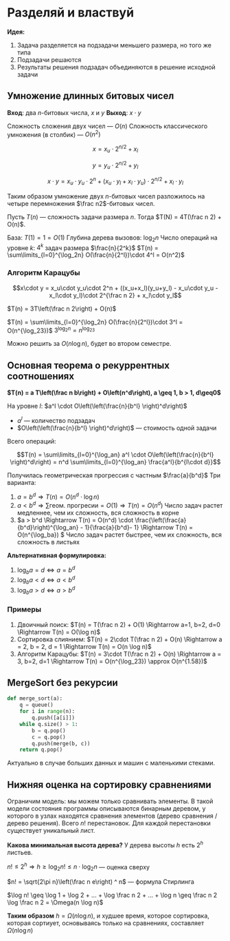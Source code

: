 # Разделяй и властвуй

**Идея:**
1. Задача разделяется на подзадачи меньшего размера, но того же типа
2. Подзадачи решаются
3. Результаты решения подзадач объединяются в решение исходной задачи

## Умножение длинных битовых чисел

**Вход**: два $n$-битовых числа, $x$ и $y$
**Выход**: $x \cdot y$

Сложность сложения двух чисел — $O(n)$
Сложность классического умножения (в столбик) — $O(n^2)$

$$x = x_u \cdot 2^{n/2} + x_l$$

$$y = y_u \cdot 2^{n/2} + y_l$$

$$x\cdot y = x_u\cdot y_u\cdot 2^n + (x_u\cdot y_l + x_l\cdot y_u)\cdot 2^{n/2} + x_l\cdot y_l$$

Таким образом умножение двух $n$-битовых чисел разложилось на четыре перемножения $\frac n2$-битовых чисел.

Пусть $T(n)$ — сложность задачи размера $n$. Тогда $T(N) = 4T(\frac n 2) + O(n)$.

База: $T(1) = 1 = O(1)$
Глубина дерева вызовов: $\log_2 n$
Число операций на уровне $k$: $4^k$ задач размера $\frac{n}{2^k}$
$T(n) = \sum\limits_{l=0}^{\log_2n} O(\frac{n}{2^l})\cdot 4^l = O(n^2)$

### Алгоритм Карацубы

$$x\cdot y = x_u\cdot y_u\cdot 2^n + ((x_u+x_l)(y_u+y_l) - x_u\cdot y_u - x_l\cdot y_l)\cdot 2^{\frac n 2} + x_l\cdot y_l$$

$T(n) = 3T\left(\frac n 2\right) + O(n)$

$T(n) = \sum\limits_{l=0}^{\log_2n} O(\frac{n}{2^l})\cdot 3^l = O(n^{\log_23})$
$3^{\log_2n}=n^{\log_23}$

Можно решить за $O(n\log n)$, будет во втором семестре.

## Основная теорема о рекуррентных соотношениях

**$T(n) = a T\left(\frac n b\right) + O\left(n^d\right), a \geq 1, b > 1, d\geq0$**

На уровне $l$: $a^l \cdot O\left(\left(\frac{n}{b^l} \right)^d\right)$
* $a^l$ — количество подзадач
* $O\left(\left(\frac{n}{b^l} \right)^d\right)$ — стоимость одной задачи

Всего операций:

$$T(n) = \sum\limits_{l=0}^{\log_an} a^l \cdot O\left(\left(\frac{n}{b^l} \right)^d\right) = n^d \sum\limits_{l=0}^{\log_an} \frac{a^l}{b^{l\cdot d}}$$

Получилась геометрическая прогрессия с частным $\frac{a}{b^d}$
Три варианта:
1. $a = b^d \Rightarrow T(n) = O(n^d\cdot\log n)$
2. $a < b^d \Rightarrow \sum \text{геом. прогресии} = O(1) \Rightarrow T(n) = O(n^d)$
    Число задач растет медленнее, чем их сложность, вся сложность в корне
3. $a > b^d \Rightarrow T(n) = O(n^d) \cdot \frac{\left(\frac{a}{b^d}\right)^{\log_an} - 1}{\frac{a}{b^d}- 1} \Rightarrow T(n) = O(n^{\log_ba}) $
    Число задач растет быстрее, чем их сложность, вся сложность в листьях

**Альтернативная формулировка:**
1. $\log_b a = d \Leftrightarrow a = b^d$
2. $\log_b a < d \Leftrightarrow a < b^d$
3. $\log_b a > d \Leftrightarrow a > b^d$

### Примеры

1. Двоичный поиск: $T(n) = T(\frac n 2) + O(1) \Rightarrow a=1, b=2, d=0 \Rightarrow T(n) = O(\log n)$
2. Сортировка слиянием: $T(n) = 2\cdot T(\frac n 2) + O(n) \Rightarrow a = 2, b = 2, d = 1 \Rightarrow T(n) = O(n \log n)$
3. Алгоритм Карацубы: $T(n) = 3\cdot T(\frac n 2) + O(n) \Rightarrow a = 3, b=2, d=1 \Rightarrow T(n) = O(n^{\log_23}) \approx O(n^{1.58})$


## MergeSort без рекурсии

```python
def merge_sort(a):
    q = queue()
    for i in range(n):
        q.push([a[i]])
    while q.size() > 1:
        b = q.pop()
        c = q.pop()
        q.push(merge(b, c))
    return q.pop()
```
Актуально в случае больших данных и машин с маленькими стеками.

## Нижняя оценка на сортировку сравнениями

Ограничим модель: мы можем только сравнивать элементы. В такой модели состояния программы описываются бинарным деревом, у которого в узлах находятся сравнения элементов (дерево сравнения / дерево решения).
Всего $n!$ перестановок. Для каждой перестановки существует уникальный лист.

**Какова минимальная высота дерева?**
У дерева высоты $h$ есть $2^h$ листьев.

$n!\leq 2^h \Rightarrow h \geqslant \log_2 n! \leq n \cdot \log_2 n$ — оценка сверху

$n! = \sqrt{2\pi n}\left(\frac n e\right) ^ n$ — формула Стирлинга

$\log n! \geq \log 1 + \log 2 + ... + \log \frac n 2 + ... + \log n \geq \frac n 2 \log \frac n 2 = \Omega(n \log n)$

**Таким образом** $h = \Omega(n \log n)$, и худшее время, которое сортировка, которая сортиует, основываясь только на сравнениях, составляет $\Omega(n \log n)$
